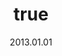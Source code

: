 ---
wip: "True"
title:
  de: "Vergilbte Br'aaxleder-Schatzkarte"
  en: "Timeworn Br'aaxskin Map"
  fr: "Vieille carte en peau de br'aax"
  ja: "古ぼけた地図G17"
  cn: "陈旧的狞豹革地图"
  ko: "17등급 오래된 지도"
layout: treasuremap
page_type: guide
categories: "treasuremap"
instanceType: "treasuremap"
date: "2013.01.01"
patchNumber: "2.0"
patchName: "Dawntrail"
expac: "dt"
image: "/assets/img/content/klassen/Chocobo.webp"
terms:
    - term: "TreasureMaps"
    - term: "Dawntrail"
sortid: 28
order: 28
slug: "vergilbte_braaxleder_schatzkarte"
zones:
  - zonename: "Shaaloani"
    fullimage: "/assets/img/TreasureMaps/Vergilbte Br'aaxleder-Schatzkarte/Shaaloani/Shaaloani.webp"
    subimage:
      - "/assets/img/TreasureMaps/Vergilbte Br'aaxleder-Schatzkarte/Shaaloani/A.webp"
      - "/assets/img/TreasureMaps/Vergilbte Br'aaxleder-Schatzkarte/Shaaloani/B.webp"
      - "/assets/img/TreasureMaps/Vergilbte Br'aaxleder-Schatzkarte/Shaaloani/C.webp"
      - "/assets/img/TreasureMaps/Vergilbte Br'aaxleder-Schatzkarte/Shaaloani/D.webp"
      - "/assets/img/TreasureMaps/Vergilbte Br'aaxleder-Schatzkarte/Shaaloani/E.webp"
      - "/assets/img/TreasureMaps/Vergilbte Br'aaxleder-Schatzkarte/Shaaloani/F.webp"
      - "/assets/img/TreasureMaps/Vergilbte Br'aaxleder-Schatzkarte/Shaaloani/G.webp"
      - "/assets/img/TreasureMaps/Vergilbte Br'aaxleder-Schatzkarte/Shaaloani/H.webp"
  - zonename: "Ewiges Erbe"
    fullimage: "/assets/img/TreasureMaps/Vergilbte Br'aaxleder-Schatzkarte/Ewiges Erbe/Ewiges Erbe.webp"
    subimage:
      - "/assets/img/TreasureMaps/Vergilbte Br'aaxleder-Schatzkarte/Ewiges Erbe/A.webp"
      - "/assets/img/TreasureMaps/Vergilbte Br'aaxleder-Schatzkarte/Ewiges Erbe/B.webp"
      - "/assets/img/TreasureMaps/Vergilbte Br'aaxleder-Schatzkarte/Ewiges Erbe/C.webp"
      - "/assets/img/TreasureMaps/Vergilbte Br'aaxleder-Schatzkarte/Ewiges Erbe/D.webp"
      - "/assets/img/TreasureMaps/Vergilbte Br'aaxleder-Schatzkarte/Ewiges Erbe/E.webp"
      - "/assets/img/TreasureMaps/Vergilbte Br'aaxleder-Schatzkarte/Ewiges Erbe/F.webp"
      - "/assets/img/TreasureMaps/Vergilbte Br'aaxleder-Schatzkarte/Ewiges Erbe/G.webp"
      - "/assets/img/TreasureMaps/Vergilbte Br'aaxleder-Schatzkarte/Ewiges Erbe/H.webp"
  - zonename: "Urqopacha"
    fullimage: "/assets/img/TreasureMaps/Vergilbte Br'aaxleder-Schatzkarte/Urqopacha/Urqopacha.webp"
    subimage:
      - "/assets/img/TreasureMaps/Vergilbte Br'aaxleder-Schatzkarte/Urqopacha/A.webp"
      - "/assets/img/TreasureMaps/Vergilbte Br'aaxleder-Schatzkarte/Urqopacha/B.webp"
      - "/assets/img/TreasureMaps/Vergilbte Br'aaxleder-Schatzkarte/Urqopacha/C.webp"
      - "/assets/img/TreasureMaps/Vergilbte Br'aaxleder-Schatzkarte/Urqopacha/D.webp"
      - "/assets/img/TreasureMaps/Vergilbte Br'aaxleder-Schatzkarte/Urqopacha/E.webp"
      - "/assets/img/TreasureMaps/Vergilbte Br'aaxleder-Schatzkarte/Urqopacha/F.webp"
      - "/assets/img/TreasureMaps/Vergilbte Br'aaxleder-Schatzkarte/Urqopacha/G.webp"
      - "/assets/img/TreasureMaps/Vergilbte Br'aaxleder-Schatzkarte/Urqopacha/H.webp"
  - zonename: "Kozama'uka"
    fullimage: "/assets/img/TreasureMaps/Vergilbte Br'aaxleder-Schatzkarte/Kozama'uka/Kozama'uka.webp"
    subimage:
      - "/assets/img/TreasureMaps/Vergilbte Br'aaxleder-Schatzkarte/Kozama'uka/A.webp"
      - "/assets/img/TreasureMaps/Vergilbte Br'aaxleder-Schatzkarte/Kozama'uka/B.webp"
      - "/assets/img/TreasureMaps/Vergilbte Br'aaxleder-Schatzkarte/Kozama'uka/C.webp"
      - "/assets/img/TreasureMaps/Vergilbte Br'aaxleder-Schatzkarte/Kozama'uka/D.webp"
      - "/assets/img/TreasureMaps/Vergilbte Br'aaxleder-Schatzkarte/Kozama'uka/E.webp"
      - "/assets/img/TreasureMaps/Vergilbte Br'aaxleder-Schatzkarte/Kozama'uka/F.webp"
      - "/assets/img/TreasureMaps/Vergilbte Br'aaxleder-Schatzkarte/Kozama'uka/G.webp"
      - "/assets/img/TreasureMaps/Vergilbte Br'aaxleder-Schatzkarte/Kozama'uka/H.webp"
  - zonename: "Yak T'el"
    fullimage: "/assets/img/TreasureMaps/Vergilbte Br'aaxleder-Schatzkarte/Yak T'el/Yak T'el.webp"
    subimage:
      - "/assets/img/TreasureMaps/Vergilbte Br'aaxleder-Schatzkarte/Yak T'el/A.webp"
      - "/assets/img/TreasureMaps/Vergilbte Br'aaxleder-Schatzkarte/Yak T'el/B.webp"
      - "/assets/img/TreasureMaps/Vergilbte Br'aaxleder-Schatzkarte/Yak T'el/C.webp"
      - "/assets/img/TreasureMaps/Vergilbte Br'aaxleder-Schatzkarte/Yak T'el/D.webp"
      - "/assets/img/TreasureMaps/Vergilbte Br'aaxleder-Schatzkarte/Yak T'el/E.webp"
      - "/assets/img/TreasureMaps/Vergilbte Br'aaxleder-Schatzkarte/Yak T'el/F.webp"
      - "/assets/img/TreasureMaps/Vergilbte Br'aaxleder-Schatzkarte/Yak T'el/G.webp"
      - "/assets/img/TreasureMaps/Vergilbte Br'aaxleder-Schatzkarte/Yak T'el/H.webp"
---